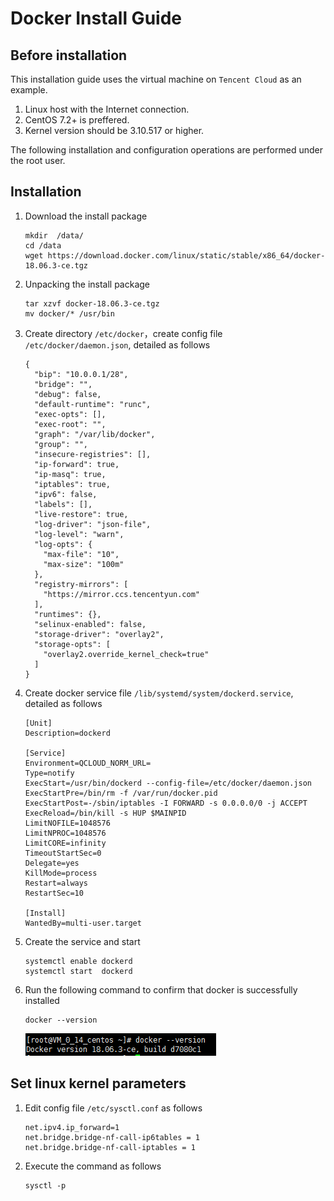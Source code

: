 # Docker Install Guide

## Before installation
This installation guide uses the virtual machine on `Tencent Cloud` as an example.

1. Linux host with the Internet connection.
2. CentOS 7.2+ is preffered.
3. Kernel version should be 3.10.517 or higher.

The following installation and configuration operations are performed under the root user.


## Installation
1. Download the install package

	```
	mkdir  /data/
	cd /data
	wget https://download.docker.com/linux/static/stable/x86_64/docker-18.06.3-ce.tgz
	```

2. Unpacking the install package

	```
	tar xzvf docker-18.06.3-ce.tgz
	mv docker/* /usr/bin
	```

3. Create directory `/etc/docker`，create config file `/etc/docker/daemon.json`, detailed as follows

	```
	{
	  "bip": "10.0.0.1/28",
	  "bridge": "",
	  "debug": false,
	  "default-runtime": "runc",
	  "exec-opts": [],
	  "exec-root": "",
	  "graph": "/var/lib/docker",
	  "group": "",
	  "insecure-registries": [],
	  "ip-forward": true,
	  "ip-masq": true,
	  "iptables": true,
	  "ipv6": false,
	  "labels": [],
	  "live-restore": true,
	  "log-driver": "json-file",
	  "log-level": "warn",
	  "log-opts": {
	    "max-file": "10",
	    "max-size": "100m"
	  },
	  "registry-mirrors": [
	    "https://mirror.ccs.tencentyun.com"
	  ],
	  "runtimes": {},
	  "selinux-enabled": false,
	  "storage-driver": "overlay2",
	  "storage-opts": [
	    "overlay2.override_kernel_check=true"
	  ]
	}
	
	```

4. Create docker service file `/lib/systemd/system/dockerd.service`, detailed as follows

	```
	[Unit]
	Description=dockerd
	
	[Service]
	Environment=QCLOUD_NORM_URL=
	Type=notify
	ExecStart=/usr/bin/dockerd --config-file=/etc/docker/daemon.json
	ExecStartPre=/bin/rm -f /var/run/docker.pid
	ExecStartPost=-/sbin/iptables -I FORWARD -s 0.0.0.0/0 -j ACCEPT
	ExecReload=/bin/kill -s HUP $MAINPID
	LimitNOFILE=1048576
	LimitNPROC=1048576
	LimitCORE=infinity
	TimeoutStartSec=0
	Delegate=yes
	KillMode=process
	Restart=always
	RestartSec=10
	
	[Install]
	WantedBy=multi-user.target
	```

5. Create the service and start

	```
	systemctl enable dockerd
	systemctl start  dockerd
	```

6. Run the following command to confirm that docker is successfully installed
	
	```
	docker --version
	```
	![docker_version](images/docker_version.png)


## Set linux kernel parameters

1. Edit config file `/etc/sysctl.conf` as follows

	```
	net.ipv4.ip_forward=1
	net.bridge.bridge-nf-call-ip6tables = 1
	net.bridge.bridge-nf-call-iptables = 1
	```

2. Execute the command as follows
	
	```
	sysctl -p
	```
